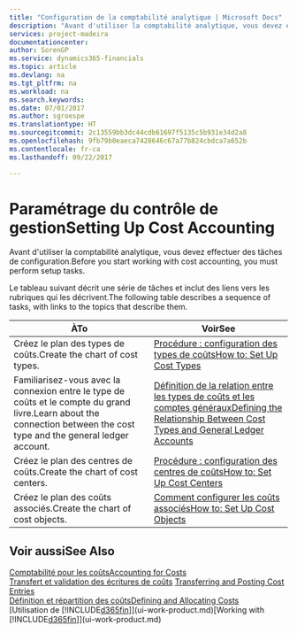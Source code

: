 ```yaml
---
title: "Configuration de la comptabilité analytique | Microsoft Docs"
description: "Avant d'utiliser la comptabilité analytique, vous devez effectuer des tâches de configuration."
services: project-madeira
documentationcenter: 
author: SorenGP
ms.service: dynamics365-financials
ms.topic: article
ms.devlang: na
ms.tgt_pltfrm: na
ms.workload: na
ms.search.keywords: 
ms.date: 07/01/2017
ms.author: sgroespe
ms.translationtype: HT
ms.sourcegitcommit: 2c13559bb3dc44cdb61697f5135c5b931e34d2a8
ms.openlocfilehash: 9fb79b0eaeca7428646c67a77b824cbdca7a652b
ms.contentlocale: fr-ca
ms.lasthandoff: 09/22/2017

---
```

# <a name="setting-up-cost-accounting"></a><span data-ttu-id="3f817-103">Paramétrage du contrôle de gestion</span><span class="sxs-lookup"><span data-stu-id="3f817-103">Setting Up Cost Accounting</span></span>
<span data-ttu-id="3f817-104">Avant d'utiliser la comptabilité analytique, vous devez effectuer des tâches de configuration.</span><span class="sxs-lookup"><span data-stu-id="3f817-104">Before you start working with cost accounting, you must perform setup tasks.</span></span>  

 <span data-ttu-id="3f817-105">Le tableau suivant décrit une série de tâches et inclut des liens vers les rubriques qui les décrivent.</span><span class="sxs-lookup"><span data-stu-id="3f817-105">The following table describes a sequence of tasks, with links to the topics that describe them.</span></span>

|<span data-ttu-id="3f817-106">À</span><span class="sxs-lookup"><span data-stu-id="3f817-106">To</span></span>|<span data-ttu-id="3f817-107">Voir</span><span class="sxs-lookup"><span data-stu-id="3f817-107">See</span></span>|  
|--------|---------|  
|<span data-ttu-id="3f817-108">Créez le plan des types de coûts.</span><span class="sxs-lookup"><span data-stu-id="3f817-108">Create the chart of cost types.</span></span>|[<span data-ttu-id="3f817-109">Procédure : configuration des types de coûts</span><span class="sxs-lookup"><span data-stu-id="3f817-109">How to: Set Up Cost Types</span></span>](finance-how-to-set-up-cost-types.md)|  
|<span data-ttu-id="3f817-110">Familiarisez-vous avec la connexion entre le type de coûts et le compte du grand livre.</span><span class="sxs-lookup"><span data-stu-id="3f817-110">Learn about the connection between the cost type and the general ledger account.</span></span>|[<span data-ttu-id="3f817-111">Définition de la relation entre les types de coûts et les comptes généraux</span><span class="sxs-lookup"><span data-stu-id="3f817-111">Defining the Relationship Between Cost Types and General Ledger Accounts</span></span>](finance-defining-the-relationship-between-cost-types-and-general-ledger-accounts.md)|  
|<span data-ttu-id="3f817-112">Créez le plan des centres de coûts.</span><span class="sxs-lookup"><span data-stu-id="3f817-112">Create the chart of cost centers.</span></span>|[<span data-ttu-id="3f817-113">Procédure : configuration des centres de coûts</span><span class="sxs-lookup"><span data-stu-id="3f817-113">How to: Set Up Cost Centers</span></span>](finance-how-to-set-up-cost-centers.md)|  
|<span data-ttu-id="3f817-114">Créez le plan des coûts associés.</span><span class="sxs-lookup"><span data-stu-id="3f817-114">Create the chart of cost objects.</span></span>|[<span data-ttu-id="3f817-115">Comment configurer les coûts associés</span><span class="sxs-lookup"><span data-stu-id="3f817-115">How to: Set Up Cost Objects</span></span>](finance-how-to-set-up-cost-objects.md)|  

## <a name="see-also"></a><span data-ttu-id="3f817-116">Voir aussi</span><span class="sxs-lookup"><span data-stu-id="3f817-116">See Also</span></span>  
[<span data-ttu-id="3f817-117">Comptabilité pour les coûts</span><span class="sxs-lookup"><span data-stu-id="3f817-117">Accounting for Costs</span></span>](finance-manage-cost-accounting.md)  
<span data-ttu-id="3f817-118">[Transfert et validation des écritures de coûts](finance-transfer-and-post-cost-entries.md) </span><span class="sxs-lookup"><span data-stu-id="3f817-118">[Transferring and Posting Cost Entries](finance-transfer-and-post-cost-entries.md) </span></span>  
[<span data-ttu-id="3f817-119">Définition et répartition des coûts</span><span class="sxs-lookup"><span data-stu-id="3f817-119">Defining and Allocating Costs</span></span>](finance-define-and-allocate-costs.md)  
<span data-ttu-id="3f817-120">[Utilisation de [!INCLUDE[d365fin](includes/d365fin_md.md)]](ui-work-product.md)</span><span class="sxs-lookup"><span data-stu-id="3f817-120">[Working with [!INCLUDE[d365fin](includes/d365fin_md.md)]](ui-work-product.md)</span></span>

